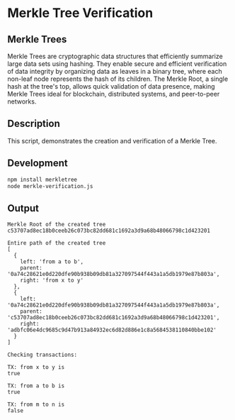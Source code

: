 # Merkle Tree Verification

## Merkle Trees

Merkle Trees are cryptographic data structures that efficiently summarize large data sets using hashing. They enable secure and efficient verification of data integrity by organizing data as leaves in a binary tree, where each non-leaf node represents the hash of its children. The Merkle Root, a single hash at the tree's top, allows quick validation of data presence, making Merkle Trees ideal for blockchain, distributed systems, and peer-to-peer networks.

## Description

This script, demonstrates the creation and verification of a Merkle Tree.

## Development

```bash
npm install merkletree
node merkle-verification.js
```

## Output

```
Merkle Root of the created tree
c53707ad8ec18b0ceeb26c073bc82dd681c1692a3d9a68b48066798c1d423201

Entire path of the created tree
[
  {
    left: 'from a to b',
    parent: '0a74c28621e0d220dfe90b938b09db81a327097544f443a1a5db1979e87b803a',
    right: 'from x to y'
  },
  {
    left: '0a74c28621e0d220dfe90b938b09db81a327097544f443a1a5db1979e87b803a',
    parent: 'c53707ad8ec18b0ceeb26c073bc82dd681c1692a3d9a68b48066798c1d423201',
    right: 'adbfc06e4dc9685c9d47b913a84932ec6d82d886e1c8a5684538110840bbe102'
  }
]

Checking transactions:

TX: from x to y is
true

TX: from a to b is
true

TX: from m to n is
false
```
